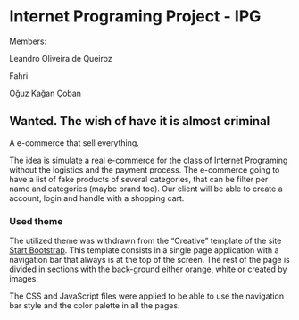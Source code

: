 # Internet Programing Project - IPG

Members:

Leandro Oliveira de Queiroz

Fahri

Oğuz Kağan Çoban

## Wanted. The wish of have it is almost criminal 

A e-commerce that sell everything.

The idea is simulate a real e-commerce for the class of Internet Programing without the logistics and the payment process.
The e-commerce going to have a list of fake products of several categories, that can be filter per name and categories (maybe brand too). Our client will be able to create a account, login and handle with a shopping cart.

### Used theme

The utilized theme was withdrawn from the “Creative” template of the site [Start Bootstrap](https://startbootstrap.com/theme/creative). This template consists in a single page application with a navigation bar that always is at the top of the screen. The rest of the page is divided in sections with the back-ground either orange, white or created by images. 

The CSS and JavaScript files were applied to be able to use the navigation bar style and the color palette in all the pages.
